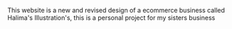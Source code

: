 This website is a new and revised design of a ecommerce business called Halima's Illustration's, this is a personal project for my sisters business